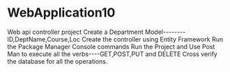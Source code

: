 # WebApplication10
Web api controller project
Create a Department Model--------ID,DeptName,Course,Loc
Create the controller using Entity Framework
Run the Package Manager Console commands
Run the Project and Use Post Man to execute all the verbs----GET,POST,PUT and DELETE
Cross verify the database for all the operations.
